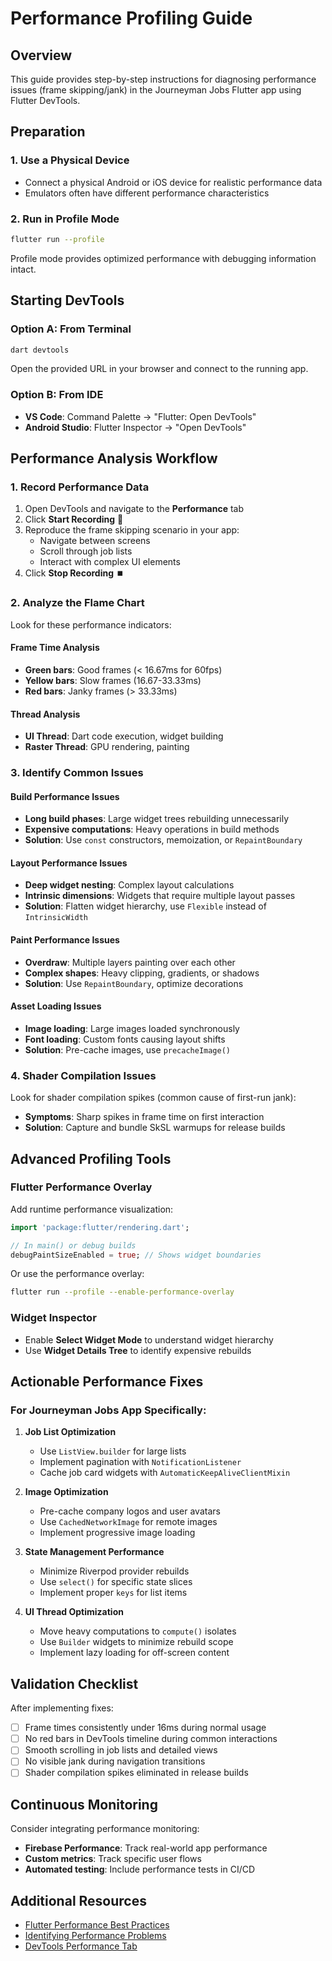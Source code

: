 # Performance Profiling Guide

## Overview
This guide provides step-by-step instructions for diagnosing performance issues (frame skipping/jank) in the Journeyman Jobs Flutter app using Flutter DevTools.

## Preparation

### 1. Use a Physical Device
- Connect a physical Android or iOS device for realistic performance data
- Emulators often have different performance characteristics

### 2. Run in Profile Mode
```bash
flutter run --profile
```
Profile mode provides optimized performance with debugging information intact.

## Starting DevTools

### Option A: From Terminal
```bash
dart devtools
```
Open the provided URL in your browser and connect to the running app.

### Option B: From IDE
- **VS Code**: Command Palette → "Flutter: Open DevTools"
- **Android Studio**: Flutter Inspector → "Open DevTools"

## Performance Analysis Workflow

### 1. Record Performance Data
1. Open DevTools and navigate to the **Performance** tab
2. Click **Start Recording** 🔴
3. Reproduce the frame skipping scenario in your app:
   - Navigate between screens
   - Scroll through job lists
   - Interact with complex UI elements
4. Click **Stop Recording** ⏹️

### 2. Analyze the Flame Chart
Look for these performance indicators:

#### Frame Time Analysis
- **Green bars**: Good frames (< 16.67ms for 60fps)
- **Yellow bars**: Slow frames (16.67-33.33ms)
- **Red bars**: Janky frames (> 33.33ms)

#### Thread Analysis
- **UI Thread**: Dart code execution, widget building
- **Raster Thread**: GPU rendering, painting

### 3. Identify Common Issues

#### Build Performance Issues
- **Long build phases**: Large widget trees rebuilding unnecessarily
- **Expensive computations**: Heavy operations in build methods
- **Solution**: Use `const` constructors, memoization, or `RepaintBoundary`

#### Layout Performance Issues
- **Deep widget nesting**: Complex layout calculations
- **Intrinsic dimensions**: Widgets that require multiple layout passes
- **Solution**: Flatten widget hierarchy, use `Flexible` instead of `IntrinsicWidth`

#### Paint Performance Issues
- **Overdraw**: Multiple layers painting over each other
- **Complex shapes**: Heavy clipping, gradients, or shadows
- **Solution**: Use `RepaintBoundary`, optimize decorations

#### Asset Loading Issues
- **Image loading**: Large images loaded synchronously
- **Font loading**: Custom fonts causing layout shifts
- **Solution**: Pre-cache images, use `precacheImage()`

### 4. Shader Compilation Issues
Look for shader compilation spikes (common cause of first-run jank):
- **Symptoms**: Sharp spikes in frame time on first interaction
- **Solution**: Capture and bundle SkSL warmups for release builds

## Advanced Profiling Tools

### Flutter Performance Overlay
Add runtime performance visualization:
```dart
import 'package:flutter/rendering.dart';

// In main() or debug builds
debugPaintSizeEnabled = true; // Shows widget boundaries
```

Or use the performance overlay:
```bash
flutter run --profile --enable-performance-overlay
```

### Widget Inspector
- Enable **Select Widget Mode** to understand widget hierarchy
- Use **Widget Details Tree** to identify expensive rebuilds

## Actionable Performance Fixes

### For Journeyman Jobs App Specifically:

1. **Job List Optimization**
   - Use `ListView.builder` for large lists
   - Implement pagination with `NotificationListener`
   - Cache job card widgets with `AutomaticKeepAliveClientMixin`

2. **Image Optimization**
   - Pre-cache company logos and user avatars
   - Use `CachedNetworkImage` for remote images
   - Implement progressive image loading

3. **State Management Performance**
   - Minimize Riverpod provider rebuilds
   - Use `select()` for specific state slices
   - Implement proper `keys` for list items

4. **UI Thread Optimization**
   - Move heavy computations to `compute()` isolates
   - Use `Builder` widgets to minimize rebuild scope
   - Implement lazy loading for off-screen content

## Validation Checklist

After implementing fixes:
- [ ] Frame times consistently under 16ms during normal usage
- [ ] No red bars in DevTools timeline during common interactions
- [ ] Smooth scrolling in job lists and detailed views
- [ ] No visible jank during navigation transitions
- [ ] Shader compilation spikes eliminated in release builds

## Continuous Monitoring

Consider integrating performance monitoring:
- **Firebase Performance**: Track real-world app performance
- **Custom metrics**: Track specific user flows
- **Automated testing**: Include performance tests in CI/CD

## Additional Resources

- [Flutter Performance Best Practices](https://flutter.dev/docs/perf/best-practices)
- [Identifying Performance Problems](https://flutter.dev/docs/perf/ui-performance)
- [DevTools Performance Tab](https://flutter.dev/docs/development/tools/devtools/performance)